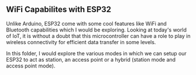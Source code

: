## WiFi Capabilites with ESP32
Unlike Arduino, ESP32 come with some cool features like WiFi and Bluetooth capabilities which I would be exploring. 
Looking at today's world of IoT, it is without a doubt that this microcontroller can have a role to play in wireless connectivity for efficient data transfer in some levels. 

In this folder, I would explore the various modes in which we can setup our ESP32 to act as station, an access point or a hybrid (station mode and access point mode).
